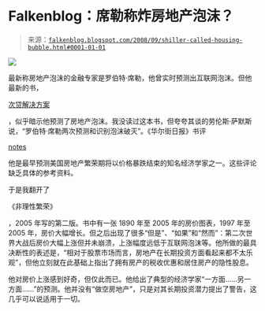 <!--yml

category: 未分类

date: 2024-05-12 23:00:18

-->

# Falkenblog：席勒称炸房地产泡沫？

> 来源：[`falkenblog.blogspot.com/2008/09/shiller-called-housing-bubble.html#0001-01-01`](http://falkenblog.blogspot.com/2008/09/shiller-called-housing-bubble.html#0001-01-01)

![](https://blogger.googleusercontent.com/img/b/R29vZ2xl/AVvXsEjapCNByqLq375Qm94UBZ3uZTNJ_YxKO7cQZNTxv3u9uZ8zQep7gUgKQNdG0qSS9ggsUilAAAZ6rn1g6QVXNF-QHktVss7IJugwcz99Lc_ekM0GfU3ekndo4EyhcrciTOO3CVVM7g/s1600-h/shiller.jpg)

最新称房地产泡沫的金融专家是罗伯特·席勒，他曾实时预测出互联网泡沫。但他最新的书，

[次贷解决方案](http://www.amazon.com/gp/product/product-description/0691139296/ref=dp_proddesc_0?ie=UTF8&n=283155&s=books)

，似乎暗示他预测了房地产泡沫。我没读过这本书，但夸夸其谈的劳伦斯·萨默斯说，“罗伯特·席勒两次预测和识别泡沫破灭”。《华尔街日报》书评

[notes](http://online.wsj.com/article/SB122039984625593039.html?mod=opinion_main_commentaries)

他是最早预测美国房地产繁荣期将以价格暴跌结束的知名经济学家之一。这些评论缺乏具体的参考资料。

于是我翻开了

《非理性繁荣》

，2005 年写的第二版。书中有一张 1890 年至 2005 年的房价图表，1997 年至 2005 年，房价大幅增长。但之后出现了很多“但是”、“如果”和“然而”：第二次世界大战后房价大幅上涨但并未崩溃，上涨幅度远低于互联网泡沫等。他所做的最具决断性的表述是，“相对于股票市场而言，房地产在长期投资方面看起来都不太乐观”，但他立刻就在此基础上指出了拥有房产的税收优惠和居住房产的隐性股息。

他对房价上涨感到好奇，但仅此而已。他给出了典型的经济学家“一方面……另一方面……”的预测。他并没有“做空房地产”，只是对其长期投资潜力提出了警告，这几乎可以说适用于一切。
